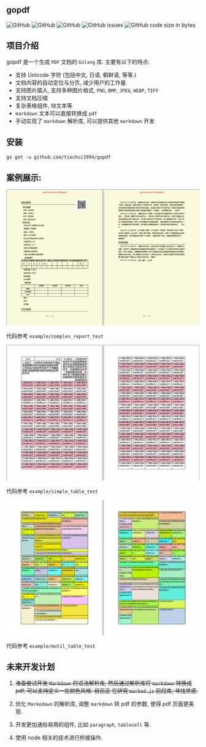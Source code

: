 ## gopdf

![GitHub](https://img.shields.io/github/v/release/tiechui1994/gopdf)
![GitHub](https://img.shields.io/github/commit-activity/w/tiechui1994/gopdf)
![GitHub](https://img.shields.io/github/license/tiechui1994/gopdf)
![GitHub issues](https://img.shields.io/github/issues/tiechui1994/gopdf)
![GitHub code size in bytes](https://img.shields.io/github/languages/code-size/tiechui1994/gopdf)

## 项目介绍

gopdf 是一个生成 `PDF` 文档的 `Golang` 库. 主要有以下的特点:

- 支持 Unicode 字符 (包括中文, 日语, 朝鲜语, 等等.)
- 文档内容的自动定位与分页, 减少用户的工作量.
- 支持图片插入, 支持多种图片格式, `PNG`, `BMP`, `JPEG`, `WEBP`, `TIFF`
- 支持文档压缩
- 复杂表格组件, 块文本等
- `markdown` 文本可以直接转换成 `pdf`
- 手动实现了 `markdown` 解析库, 可以提供其他 `markdown` 开发

## 安装

```
go get -u github.com/tiechui1994/gopdf
```

## 案例展示: 

![image](./example/pictures/example.png)

代码参考 `example/complex_report_test`

![image](./example/pictures/table.png)

代码参考 `example/simple_table_test`

![image](./example/pictures/mutil-table.png)

代码参考 `example/mutil_table_test`


## 未来开发计划

1. ~~准备尝试开发 `Markdown` 的语法解析库, 然后通过解析库将 `markdown` 转换成 pdf, 可以支持定义一些颜色风格. 目前正
在研究 `marked.js` 前段库, 寻找灵感.~~

2. 优化 `Markedown` 的解析库, 调整 `markdown` 转 pdf 的参数, 使得 pdf 页面更美观.

3. 开发更加通俗易用的组件, 比如 `paragraph`, `tablecell` 等.

4. 使用 node 相关的技术进行桥接操作.

